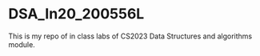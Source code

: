 # DSA_In20_200556L
This is my repo of in class labs of CS2023 Data Structures and algorithms module.
